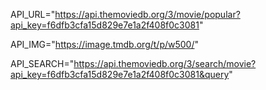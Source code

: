 
API_URL="https://api.themoviedb.org/3/movie/popular?api_key=f6dfb3cfa15d829e7e1a2f408f0c3081"

API_IMG="https://image.tmdb.org/t/p/w500/"

API_SEARCH="https://api.themoviedb.org/3/search/movie?api_key=f6dfb3cfa15d829e7e1a2f408f0c3081&query"